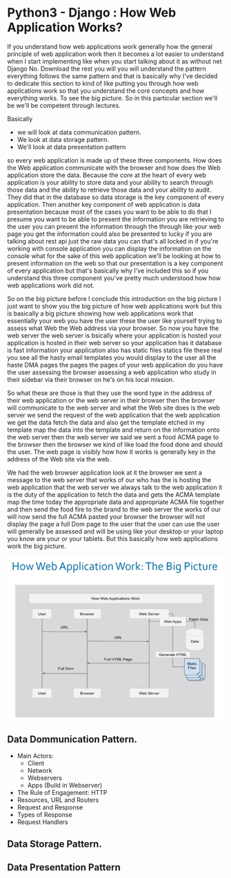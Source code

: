 # Python3 - Django : How Web Application Works?

If you understand how web applications work generally how the general principle of web application work then it becomes a lot easier to understand when I start implementing like when you start talking about it as without net Django No. Download the rest you will you will understand the pattern everything follows the same pattern and that is basically why I've decided to dedicate this section to kind of like putting you through how web applications work so that you understand the core concepts and how everything works. To see the big picture. So in this particular section we'll be we'll be competent through lectures.

Basically 
- we will look at data communication pattern. 
- We look at data storage pattern. 
- We'll look at data presentation pattern 

so every web application is made up of these three components. How does the Web application communicate with the browser and how does the Web application store  the data. Because the core at the heart of every web application is your ability to store data and your ability to search through those data and the ability to retrieve those data and your ability to audit. They did that in the database so data storage is the key component of every application. Then another key component of web application is data presentation because most of the cases you want to be able to do that I presume you want to be able to present the information you are retrieving to the user you can present the information through the through like your web page you get the information could also be presented to lucky if you are talking about rest api just the raw data you can that's all locked in if you're working with console application you can display the information on the console what for the sake of this web application we'll be looking at how to present information on the web so that our presentation is a key component of every application but that's basically why I've included this so if you understand this three component you've pretty much understood how how web applications work did not.

So on the big picture before I conclude this introduction on the big picture I just want to show you the big picture of how web applications work but this is basically a big picture showing how web applications work that essentially your web you have the user these the user like yourself trying to assess what Web the Web address via your browser. So now you have the web server the web server is bsically where your application is hosted your application is hosted in their web server so your application has it database is fast information your application also has static files statics file these real you see all the hasty email templates you would display to the user all the haste DMA pages the pages the pages of your web application do you have the user assessing the browser assessing a web application who study in their sidebar via their browser on he's on his local mission.

So what these are those is that they use the word type in the address of their web application or the web server in their browser then the browser will communicate to the web server and what the Web site does is the web server we send the request of the web application that the web application we get the data fetch the data and also get the template etched in my template map the data into the template and return on the information onto the web server then the web server we said we sent a food ACMA page to the browser then the browser we kind of like load the food done and should the user. The web page is visibly how how it works is generally key in the address of the Web site via the web.

We had the web browser application look at it the browser we sent a message to the web server that works of our who has the is hosting the web application that the web server we always talk to the web application it is the duty of the application to fetch the data and gets the ACMA template map the time today the appropriate data and appropriate ACMA file together and then send the food fire to the brand to the web server the works of our will now send the full ACMA pasted your browser the browser will not display the page a full Dom page to the user that the user can use the user will generally be assessed and will be using like your desktop or your laptop you know are your or your tablets. But this basically how web applications work the big picture.

![Alt text](../images/HowWebApplicationWorks.PNG?raw=true "Title")

## Data Dommunication Pattern. 
- Main Actors: 
  + Client
  + Network
  + Webservers
  + Apps (Build in Webserver)
- The Rule of Engagement: HTTP
- Resources, URL and Routers
- Request and Response
- Types of Response
- Request Handlers

## Data Storage Pattern. 


## Data Presentation Pattern 


